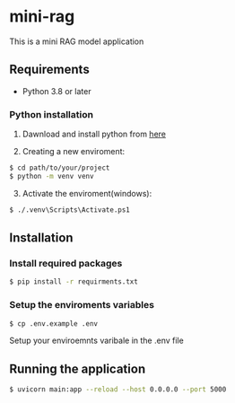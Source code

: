 # mini-rag
This is a mini RAG model application 

## Requirements
 - Python 3.8 or later

### Python installation
1) Dawnload and install python from [here](https://www.python.org/downloads/)

2) Creating a new enviroment:
```bash
$ cd path/to/your/project
$ python -m venv venv
```

3) Activate the enviroment(windows):
```bash
$ ./.venv\Scripts\Activate.ps1
```
## Installation

### Install required packages
```bash
$ pip install -r requirments.txt
```
### Setup the enviroments variables
```bash
$ cp .env.example .env 
```
Setup your enviroemnts varibale in the .env file

## Running the application

```bash
$ uvicorn main:app --reload --host 0.0.0.0 --port 5000
```
